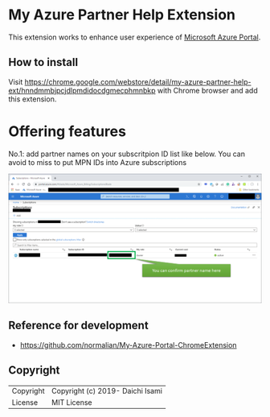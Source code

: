 My Azure Partner Help Extension
============================

This extension works to enhance user experience of [Microsoft Azure Portal](https://portal.azure.com/).

## How to install

Visit https://chrome.google.com/webstore/detail/my-azure-partner-help-ext/hnndmmbjpcjdlpmdidocdgmecphmnbkp with Chrome browser and add this extension.


# Offering features

No.1: add partner names on your subscritpion ID list like below. You can avoid to miss to put MPN IDs into Azure subscriptions

![extension usage image01](img/use-image-01.png "extension usage image01")

## Reference for development

- https://github.com/normalian/My-Azure-Portal-ChromeExtension

## Copyright
<table>
  <tr>
    <td>Copyright</td><td>Copyright (c) 2019- Daichi Isami</td>
  </tr>
  <tr>
    <td>License</td><td>MIT License</td>
  </tr>
</table>